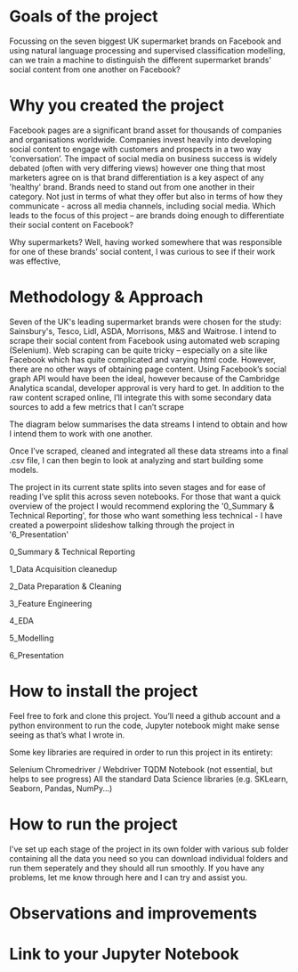 # Goals of the project
Focussing on the seven biggest UK supermarket brands on Facebook and using natural language processing and supervised classification modelling, can we train a machine to distinguish the different supermarket brands' social content from one another on Facebook?

# Why you created the project 
Facebook pages are a significant brand asset for thousands of companies and organisations worldwide. Companies invest heavily into developing social content to engage with customers and prospects in a two way 'conversation’. The impact of social media on business success is widely debated (often with very differing views) however one thing that most marketers agree on is that brand differentiation is a key aspect of any 'healthy' brand. Brands need to stand out from one another in their category. Not just in terms of what they offer but also in terms of how they communicate - across all media channels, including social media. Which leads to the focus of this project – are brands doing enough to differentiate their social content on Facebook?

Why supermarkets? Well, having worked somewhere that was responsible for one of these brands’ social content, I was curious to see if their work was effective,

# Methodology & Approach

Seven of the UK's leading supermarket brands were chosen for the study: Sainsbury's, Tesco, Lidl, ASDA, Morrisons, M&S and Waitrose. I intend to scrape their social content from Facebook using automated web scraping (Selenium). 
Web scraping can be quite tricky – especially on a site like Facebook which has quite complicated and varying html code. However, there are no other ways of obtaining page content. Using Facebook’s social graph API would have been the ideal, however because of the Cambridge Analytica scandal, developer approval is very hard to get. 
In addition to the raw content scraped online, I’ll integrate this with some secondary data sources to add a few metrics that I can’t scrape

The diagram below summarises the data streams I intend to obtain and how I intend them to work with one another.

Once I’ve scraped, cleaned and integrated all these data streams into a final .csv file, I can then begin to look at analyzing and start building some models.

The project in its current state splits into seven stages and for ease of reading I’ve split this across seven notebooks. For those that want a quick overview of the project I would recommend exploring the '0_Summary & Technical Reporting', for those who want something less technical - I have created a powerpoint slideshow talking through the project in '6_Presentation'

0_Summary & Technical Reporting	

1_Data Acquisition	cleanedup

2_Data Preparation & Cleaning

3_Feature Engineering

4_EDA

5_Modelling

6_Presentation


# How to install the project

Feel free to fork and clone this project. You’ll need a github account and a python environment to run the code, Jupyter notebook might make sense seeing as that’s what I wrote in.

Some key libraries are required in order to run this project in its entirety:

Selenium
Chromedriver / Webdriver
TQDM Notebook (not essential, but helps to see progress)
All the standard Data Science libraries (e.g. SKLearn, Seaborn, Pandas, NumPy...)

# How to run the project
I've set up each stage of the project in its own folder with various sub folder containing all the data you need so you can download individual folders and run them seperately and they should all run smoothly. If you have any problems, let me know through here and I can try and assist you. 

# Observations and improvements


# Link to your Jupyter Notebook







